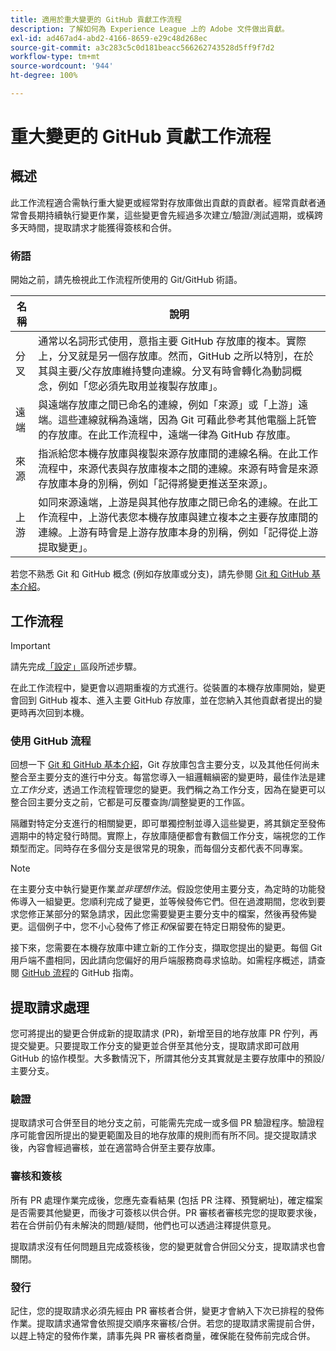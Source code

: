 ```yaml
---
title: 適用於重大變更的 GitHub 貢獻工作流程
description: 了解如何為 Experience League 上的 Adobe 文件做出貢獻。
exl-id: ad467ad4-abd2-4166-8659-e29c48d268ec
source-git-commit: a3c283c5c0d181beacc566262743528d5ff9f7d2
workflow-type: tm+mt
source-wordcount: '944'
ht-degree: 100%

---
```


# 重大變更的 GitHub 貢獻工作流程

<!--
>[!IMPORTANT]
>All repositories that publish to docs.adobe.com have adopted the [Adobe Open Source Code of Conduct](../../code-of-conduct.md) or the [.NET Foundation Code of Conduct](https://dotnetfoundation.org/code-of-conduct). For more information, see the [Contributing](../../contributing.md) article.
>
> Minor corrections or clarifications to documentation and code examples in public repositories are covered by the [Adobe Documentation Terms of Use](https://www.adobe.com/legal/terms.html). New or significant changes generate a comment in the pull request, asking you to submit an online Contribution License Agreement (CLA) if you are not an employee of Adobe. We need you to complete the online form before we can review or accept your pull request.
--->

## 概述

此工作流程適合需執行重大變更或經常對存放庫做出貢獻的貢獻者。經常貢獻者通常會長期持續執行變更作業，這些變更會先經過多次建立/驗證/測試週期，或橫跨多天時間，提取請求才能獲得簽核和合併。

### 術語

開始之前，請先檢視此工作流程所使用的 Git/GitHub 術語。

| 名稱 | 說明 |
|-----------|-------------|
| 分叉 | 通常以名詞形式使用，意指主要 GitHub 存放庫的複本。實際上，分叉就是另一個存放庫。然而，GitHub 之所以特別，在於其與主要/父存放庫維持雙向連線。分叉有時會轉化為動詞概念，例如「您必須先取用並複製存放庫」。 |
| 遠端 | 與遠端存放庫之間已命名的連線，例如「來源」或「上游」遠端。這些連線就稱為遠端，因為 Git 可藉此參考其他電腦上託管的存放庫。在此工作流程中，遠端一律為 GitHub 存放庫。 |
| 來源 | 指派給您本機存放庫與複製來源存放庫間的連線名稱。在此工作流程中，來源代表與存放庫複本之間的連線。來源有時會是來源存放庫本身的別稱，例如「記得將變更推送至來源」。 |
| 上游 | 如同來源遠端，上游是與其他存放庫之間已命名的連線。在此工作流程中，上游代表您本機存放庫與建立複本之主要存放庫間的連線。上游有時會是上游存放庫本身的別稱，例如「記得從上游提取變更」。 |

若您不熟悉 Git 和 GitHub 概念 (例如存放庫或分支)，請先參閱 [Git 和 GitHub 基本介紹](git-fundamentals.md)。

## 工作流程

>[!IMPORTANT]
>
> 請先完成[「設定」](github-signup.md)區段所述步驟。

在此工作流程中，變更會以週期重複的方式進行。從裝置的本機存放庫開始，變更會回到 GitHub 複本、進入主要 GitHub 存放庫，並在您納入其他貢獻者提出的變更時再次回到本機。

### 使用 GitHub 流程

回想一下 [Git 和 GitHub 基本介紹](git-fundamentals.md)，Git 存放庫包含主要分支，以及其他任何尚未整合至主要分支的進行中分支。每當您導入一組邏輯縝密的變更時，最佳作法是建立&#x200B;*工作分支*，透過工作流程管理您的變更。我們稱之為工作分支，因為在變更可以整合回主要分支之前，它都是可反覆查詢/調整變更的工作區。

隔離對特定分支進行的相關變更，即可單獨控制並導入這些變更，將其鎖定至發佈週期中的特定發行時間。實際上，存放庫隨便都會有數個工作分支，端視您的工作類型而定。同時存在多個分支是很常見的現象，而每個分支都代表不同專案。

>[!NOTE]
>
>在主要分支中執行變更作業&#x200B;*並非理想作法*。假設您使用主要分支，為定時的功能發佈導入一組變更。您順利完成了變更，並等候發佈它們。但在過渡期間，您收到要求您修正某部分的緊急請求，因此您需要變更主要分支中的檔案，然後再發佈變更。這個例子中，您不小心發佈了修正&#x200B;*和*&#x200B;保留要在特定日期發佈的變更。

接下來，您需要在本機存放庫中建立新的工作分支，擷取您提出的變更。每個 Git 用戶端不盡相同，因此請向您偏好的用戶端服務商尋求協助。如需程序概述，請查閱 [GitHub 流程](https://guides.github.com/introduction/flow/)的 GitHub 指南。

## 提取請求處理

您可將提出的變更合併成新的提取請求 (PR)，新增至目的地存放庫 PR 佇列，再提交變更。只要提取工作分支的變更並合併至其他分支，提取請求即可啟用 GitHub 的協作模型。大多數情況下，所謂其他分支其實就是主要存放庫中的預設/主要分支。

### 驗證

提取請求可合併至目的地分支之前，可能需先完成一或多個 PR 驗證程序。驗證程序可能會因所提出的變更範圍及目的地存放庫的規則而有所不同。提交提取請求後，內容會經過審核，並在適當時合併至主要存放庫。

### 審核和簽核

所有 PR 處理作業完成後，您應先查看結果 (包括 PR 注釋、預覽網址)，確定檔案是否需要其他變更，而後才可簽核以供合併。PR 審核者審核完您的提取要求後，若在合併前仍有未解決的問題/疑問，他們也可以透過注釋提供意見。

提取請求沒有任何問題且完成簽核後，您的變更就會合併回父分支，提取請求也會關閉。

### 發行

記住，您的提取請求必須先經由 PR 審核者合併，變更才會納入下次已排程的發佈作業。提取請求通常會依照提交順序來審核/合併。若您的提取請求需提前合併，以趕上特定的發佈作業，請事先與 PR 審核者商量，確保能在發佈前完成合併。
